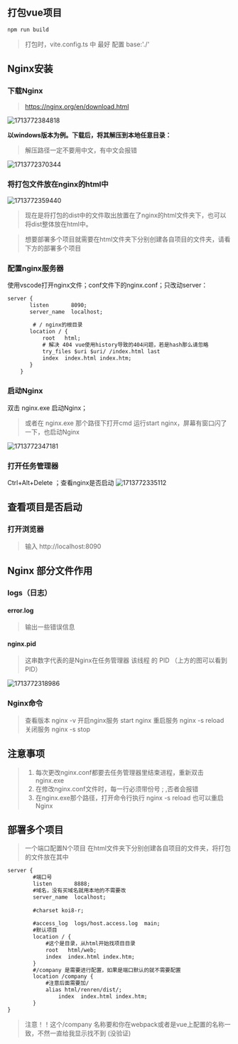 ## 打包vue项目

```html
npm run build
```

> 打包时，vite.config.ts 中 最好 配置 base:'./'
## Nginx安装
### 下载Nginx

> https://nginx.org/en/download.html

![1713772384818](C:\Users\Administrator\AppData\Roaming\Typora\typora-user-images\1713772384818.png)

**以windows版本为例。下载后，将其解压到本地任意目录：**

> 解压路径一定不要用中文，有中文会报错

![1713772370344](C:\Users\Administrator\AppData\Roaming\Typora\typora-user-images\1713772370344.png)
### 将打包文件放在nginx的html中
![1713772359440](C:\Users\Administrator\AppData\Roaming\Typora\typora-user-images\1713772359440.png)

> 现在是将打包的dist中的文件取出放置在了nginx的html文件夹下，也可以将dist整体放在html中。

> 想要部署多个项目就需要在html文件夹下分别创建各自项目的文件夹，请看下方的部署多个项目

### 配置nginx服务器
使用vscode打开nginx文件；conf文件下的nginx.conf；只改动server：

```html
server {
       listen       8090;
       server_name  localhost;
		
		# / nginx的根目录
       location / {
           root   html;
           # 解决 404 vue使用history导致的404问题，若是hash那么请忽略
           try_files $uri $uri/ /index.html last
           index  index.html index.htm;
       }
    }
```
### 启动Nginx
双击 nginx.exe 启动Nginx；

> 或者在 nginx.exe 那个路径下打开cmd 运行start nginx，屏幕有窗口闪了一下，也启动Nginx

![1713772347181](C:\Users\Administrator\AppData\Roaming\Typora\typora-user-images\1713772347181.png)
### 打开任务管理器
Ctrl+Alt+Delete ；查看nginx是否启动
![1713772335112](C:\Users\Administrator\AppData\Roaming\Typora\typora-user-images\1713772335112.png)

## 查看项目是否启动
### 打开浏览器

> 输入 http://localhost:8090
## Nginx 部分文件作用
### logs（日志）
#### error.log
> 输出一些错误信息

#### nginx.pid
> 这串数字代表的是Nginx在任务管理器  该线程 的 PID （上方的图可以看到PID）

![1713772318986](C:\Users\Administrator\AppData\Roaming\Typora\typora-user-images\1713772318986.png)
### Nginx命令

>查看版本
>nginx -v
>开启nginx服务
>start nginx
>重启服务
>nginx -s reload
>关闭服务
>nginx -s stop

## 注意事项

>  1. 每次更改nginx.conf都要去任务管理器里结束进程，重新双击 nginx.exe 
>  2. 在修改nginx.conf文件时，每一行必须带份号 ; ,否者会报错 
>  3. 在nginx.exe那个路径，打开命令行执行 nginx -s reload 也可以重启Nginx

## 部署多个项目

> 一个端口配置N个项目
> 在html文件夹下分别创建各自项目的文件夹，将打包的文件放在其中

```html
server {
		#端口号
        listen       8888;
		#域名，没有买域名就用本地的不需要改
        server_name  localhost;
 
        #charset koi8-r;
 
        #access_log  logs/host.access.log  main;
		#默认项目
        location / {
			#这个是目录，从html开始找项目目录
            root   html/web;
            index  index.html index.htm;
        }
		#/company 是需要进行配置，如果是端口默认的就不需要配置
        location /company {
      		#注意后面需要加/
	  		alias html/renren/dist/;
            	index  index.html index.htm;
        }
}
```

> 注意！！这个/company 名称要和你在webpack或者是vue上配置的名称一致，不然一直给我显示找不到 (没验证)